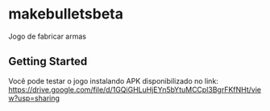 # makebulletsbeta

Jogo de fabricar armas

## Getting Started

Você pode testar o jogo instalando APK disponibilizado no link:
https://drive.google.com/file/d/1GQiGHLuHjEYn5bYtuMCCpl3BgrFKfNHt/view?usp=sharing
